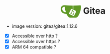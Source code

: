 <h1 align="center">
  <picture>
    <img align="center" alt="gitea" src="./logo.svg" height="40">
  </picture>
  Gitea
</h1>

- image version: gitea/gitea:1.12.6
- [x] Accessible over http ?
- [x] Accessible over https ?
- [x] ARM 64 compatible ?
